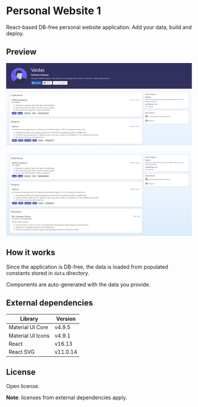 # Personal Website 1

React-based DB-free personal website application. Add your data, build and deploy.

## Preview
![whole_page](src/images/readme-1.png)

![body_content](src/images/readme-2.png)

## How it works

Since the application is DB-free, the data is loaded from populated constants stored in `data` directory.

Components are auto-generated with the data you provide.

## External dependencies
| Library           | Version   |
|-------------------|-----------|
| Material UI Core  | v4.9.5    |
| Material UI Icons | v4.9.1    |
| React             | v16.13    |
| React SVG         | v11.0.14  |

## License
Open license.

**Note**: licenses from external dependencies apply.

